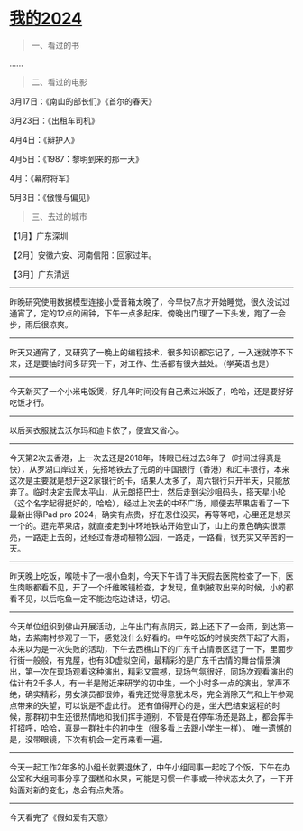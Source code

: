 # [我的2024](https://github.com/flyfish321/gitblog/issues/9)

>  一、看过的书

......

> 二、看过的电影

3月17日：《南山的部长们》《首尔的春天》

3月23日：《出租车司机》

4月4日：《辩护人》

4月5日：《1987：黎明到来的那一天》

4月：《幕府将军》

5月3日：《傲慢与偏见》

>  三、去过的城市

【1月】广东深圳

【2月】安徽六安、河南信阳：回家过年。

【3月】广东清远

---

昨晚研究使用数据模型连接小爱音箱太晚了，今早快7点才开始睡觉，很久没试过通宵了，定的12点的闹钟，下午一点多起床。傍晚出门理了一下头发，跑了一会步，雨后很凉爽。

---

昨天又通宵了，又研究了一晚上的编程技术，很多知识都忘记了，一入迷就停不下来，还是要抽时间多研究一下，对工作、生活都有很大益处。（学英语也是）

---

今天新买了一个小米电饭煲，好几年时间没有自己煮过米饭了，哈哈，还是要好好吃饭才行。

---

以后买衣服就去沃尔玛和迪卡侬了，便宜又省心。

---

今天第2次去香港，上一次去还是2018年，转眼已经过去6年了（时间过得真是快），从罗湖口岸过关，先搭地铁去了元朗的中国银行（香港）和汇丰银行，本来这次是主要就是想开这2家银行的卡，结果人太多了，周六银行只开半天，只能放弃了。临时决定去爬太平山，从元朗搭巴士，然后走到尖沙咀码头，搭天星小轮（这个名字起得挺好的，哈哈），经过上次去的中环广场，顺便去苹果店看了一下最新出得iPad pro 2024，确实有点贵，好在忍住没买，再等等吧，心里还是想买一个的。逛完苹果店，就直接走到中环地铁站开始登山了，山上的景色确实很漂亮，一路走上去的，还经过香港动植物公园，一路走，一路看，很充实又辛苦的一天。

---

昨天晚上吃饭，喉咙卡了一根小鱼刺，今天下午请了半天假去医院检查了一下，医生肉眼都看不见，开了一个纤维喉镜检查，才发现，鱼刺被取出来的时候，小的都看不见，以后吃鱼一定不能边吃边讲话，切记。

---

今天单位组织到佛山开展活动，上午出门有点阴天，路上还下了一会雨，到达第一站，去紫南村参观了一下，感觉没什么好看的。中午吃饭的时候突然下起了大雨，本来以为是一次失败的活动，下午去西樵山下的广东千古情景区逛了一下，里面步行街一般般，有鬼屋，也有3D虚拟空间，最精彩的是广东千古情的舞台情景演出，第一次在现场观看这种演出，精彩又震撼，现场气氛很好，同场次观看演出的估计有2千多人，有一半是附近来研学的初中生，一个小时多一点的演出，掌声不绝，确实精彩，男女演员都很帅，看完还觉得意犹未尽，完全消除天气和上午参观点带来的失望，可以说是不虚此行。
还有值得开心的是，坐大巴结束返程的时候，那群初中生还很热情地和我们挥手道别，不管是在停车场还是路上，都会挥手打招呼，哈哈，真是一群社牛的初中生（很多看上去跟小学生一样）。
唯一遗憾的是，没带眼镜，下次有机会一定再来看一遍。

---

今天一起工作2年多的小组长就要退休了，中午小组同事一起吃了个饭，下午在办公室和大组同事分享了蛋糕和水果，可能是习惯一件事或一种状态太久了，一下开始面对新的变化，总会有点失落。

---

今天看完了《假如爱有天意》
